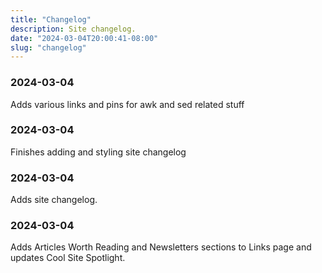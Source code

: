 ```yaml
---
title: "Changelog"
description: Site changelog.
date: "2024-03-04T20:00:41-08:00"
slug: "changelog"
---
```

### 2024-03-04

Adds various links and pins for awk and sed related stuff

### 2024-03-04

Finishes adding and styling site changelog


### 2024-03-04

Adds site changelog.

### 2024-03-04

Adds Articles Worth Reading and Newsletters sections to Links page and updates Cool Site Spotlight.
